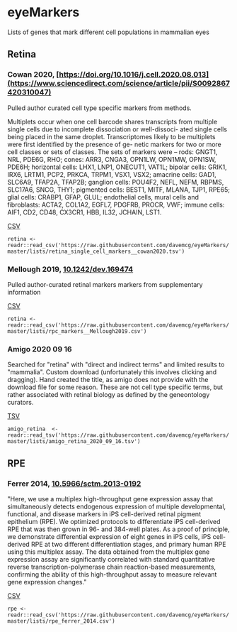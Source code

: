 # eyeMarkers
Lists of genes that mark different cell populations in mammalian eyes


## Retina 

### Cowan 2020, [https://doi.org/10.1016/j.cell.2020.08.013](https://www.sciencedirect.com/science/article/pii/S0092867420310047)
Pulled author curated cell type specific markers from methods. 

Multiplets occur when one cell barcode shares transcripts from multiple single cells due to incomplete dissociation or well-dissoci- ated single cells being placed in the same droplet. Transcriptomes likely to be multiplets were first identified by the presence of ge- netic markers for two or more cell classes or sets of classes. The sets of markers were – rods: GNGT1, NRL, PDE6G, RHO; cones: ARR3, CNGA3, OPN1LW, OPN1MW, OPN1SW, PDE6H; horizontal cells: LHX1, LNP1, ONECUT1, VAT1L; bipolar cells: GRIK1, IRX6, LRTM1, PCP2, PRKCA, TRPM1, VSX1, VSX2; amacrine cells: GAD1, SLC6A9, TFAP2A, TFAP2B; ganglion cells: POU4F2, NEFL, NEFM, RBPMS, SLC17A6, SNCG, THY1; pigmented cells: BEST1, MITF, MLANA, TJP1, RPE65; glial cells: CRABP1, GFAP, GLUL; endothelial cells, mural cells and fibroblasts: ACTA2, COL1A2, EGFL7, PDGFRB, PROCR, VWF; immune cells: AIF1, CD2, CD48, CX3CR1, HBB, IL32, JCHAIN, LST1.

[CSV](lists/retina_single_cell_markers__cowan2020.tsv)

`retina <- readr::read_csv('https://raw.githubusercontent.com/davemcg/eyeMarkers/master/lists/retina_single_cell_markers__cowan2020.tsv')`


### Mellough 2019, [10.1242/dev.169474](https://dev.biologists.org/content/146/2/dev169474)
Pulled author-curated retinal markers markers from supplementary information

[CSV](lists/rpc_markers__Mellough2019.csv)

`retina <- readr::read_csv('https://raw.githubusercontent.com/davemcg/eyeMarkers/master/lists/rpc_markers__Mellough2019.csv')`

### Amigo 2020 09 16

Searched for "retina" with "direct and indirect terms" and limited results to "mammalia". Custom download (unfortunately this involves clicking and dragging). Hand created the title, as amigo does not provide with the download file for some reason. These are not cell type specific terms, but rather associated with retinal biology as defined by the geneontology curators. 

[TSV](lists/amigo_retina_2020_09_16.tsv)

`amigo_retina  <- readr::read_tsv('https://raw.githubusercontent.com/davemcg/eyeMarkers/master/lists/amigo_retina_2020_09_16.tsv')`

## RPE

### Ferrer 2014, [10.5966/sctm.2013-0192](https://stemcellsjournals.onlinelibrary.wiley.com/doi/full/10.5966/sctm.2013-0192)
"Here, we use a multiplex high-throughput gene expression assay that simultaneously detects endogenous expression of multiple developmental, functional, and disease markers in iPS cell-derived retinal pigment epithelium (RPE). We optimized protocols to differentiate iPS cell-derived RPE that was then grown in 96- and 384-well plates. As a proof of principle, we demonstrate differential expression of eight genes in iPS cells, iPS cell-derived RPE at two different differentiation stages, and primary human RPE using this multiplex assay. The data obtained from the multiplex gene expression assay are significantly correlated with standard quantitative reverse transcription-polymerase chain reaction-based measurements, confirming the ability of this high-throughput assay to measure relevant gene expression changes."

[CSV](lists/rpe_ferrer_2014.csv)

`rpe <- readr::read_csv('https://raw.githubusercontent.com/davemcg/eyeMarkers/master/lists/rpe_ferrer_2014.csv')`
